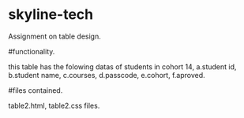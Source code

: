 # skyline-tech

Assignment on table design.

#functionality.

this table has the folowing datas of students in cohort 14,
a.student id, b.student name, c.courses, d.passcode, e.cohort, f.aproved.

#files contained.

table2.html, table2.css files. 